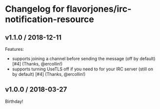 # Changelog for flavorjones/irc-notification-resource

## v1.1.0 / 2018-12-11

Features:

* supports joining a channel before sending the message (off by default) [#4] (Thanks, @ercollin!)
* supports turning UseTLS off if you need to for your IRC server (still on by default) [#4] (Thanks, @ercollin!)


## v1.0.0 / 2018-03-27

Birthday!
